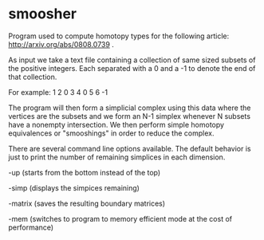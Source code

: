 # smoosher

Program used to compute homotopy types for the following article: http://arxiv.org/abs/0808.0739 .

As input we take a text file containing a collection of same sized subsets of the positive integers. Each separated with a 0 and a -1 to denote the end of that collection.

For example: 1 2 0 3 4 0 5 6 -1

The program will then form a simplicial complex using this data where the vertices are the subsets and we form an N-1 simplex whenever N subsets have a nonempty intersection. We then perform simple homotopy equivalences or "smooshings" in order to reduce the complex.

There are several command line options available. The default behavior is just to print the number of remaining simplices in each dimension.

-up (starts from the bottom instead of the top)

-simp (displays the simpices remaining)

-matrix (saves the resulting boundary matrices)

-mem (switches to program to memory efficient mode at the cost of performance)
